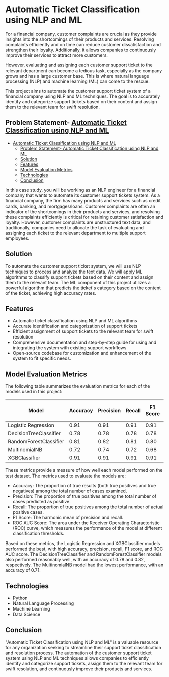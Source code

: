 # Automatic Ticket Classification using NLP and ML

For a financial company, customer complaints are crucial as they provide insights into the shortcomings of their products and services. Resolving complaints efficiently and on time can reduce customer dissatisfaction and strengthen their loyalty. Additionally, it allows companies to continuously improve their services to attract more customers.

However, evaluating and assigning each customer support ticket to the relevant department can become a tedious task, especially as the company grows and has a large customer base. This is where natural language processing (NLP) and machine learning (ML) can come to the rescue.

This project aims to automate the customer support ticket system of a financial company using NLP and ML techniques. The goal is to accurately identify and categorize support tickets based on their content and assign them to the relevant team for swift resolution.

## Problem Statement- [Automatic Ticket Classification using NLP and ML](#automatic-ticket-classification-using-nlp-and-ml)

- [Automatic Ticket Classification using NLP and ML](#automatic-ticket-classification-using-nlp-and-ml)
  - [Problem Statement- Automatic Ticket Classification using NLP and ML](#problem-statement--automatic-ticket-classification-using-nlp-and-ml)
  - [Solution](#solution)
  - [Features](#features)
  - [Model Evaluation Metrics](#model-evaluation-metrics)
  - [Technologies](#technologies)
  - [Conclusion](#conclusion)

In this case study, you will be working as an NLP engineer for a financial company that wants to automate its customer support tickets system. As a financial company, the firm has many products and services such as credit cards, banking, and mortgages/loans. Customer complaints are often an indicator of the shortcomings in their products and services, and resolving these complaints efficiently is critical for retaining customer satisfaction and loyalty. However, customer complaints are unstructured text data, and traditionally, companies need to allocate the task of evaluating and assigning each ticket to the relevant department to multiple support employees.

## Solution

To automate the customer support ticket system, we will use NLP techniques to process and analyze the text data. We will apply ML algorithms to classify support tickets based on their content and assign them to the relevant team. The ML component of this project utilizes a powerful algorithm that predicts the ticket's category based on the content of the ticket, achieving high accuracy rates.

## Features

- Automatic ticket classification using NLP and ML algorithms
- Accurate identification and categorization of support tickets
- Efficient assignment of support tickets to the relevant team for swift resolution
- Comprehensive documentation and step-by-step guide for using and integrating the system with existing support workflows
- Open-source codebase for customization and enhancement of the system to fit specific needs.

## Model Evaluation Metrics

The following table summarizes the evaluation metrics for each of the models used in this project:

| Model                   | Accuracy | Precision | Recall | F1 Score | ROC AUC Score |
|-------------------------|---------|-----------|--------|----------|--------------|
| Logistic Regression     | 0.91    | 0.91      | 0.91   | 0.91     | 0.99         |
| DecisionTreeClassifier  | 0.78    | 0.78      | 0.78   | 0.78     | 0.86         |
| RandomForestClassifier  | 0.81    | 0.82      | 0.81   | 0.80     | 0.97         |
| MultinomialNB           | 0.72    | 0.74      | 0.72   | 0.68     | 0.94         |
| XGBClassifier           | 0.91    | 0.91      | 0.91   | 0.91     | 0.99         |

These metrics provide a measure of how well each model performed on the test dataset. The metrics used to evaluate the models are:

- Accuracy: The proportion of true results (both true positives and true negatives) among the total number of cases examined.
- Precision: The proportion of true positives among the total number of cases predicted as positive.
- Recall: The proportion of true positives among the total number of actual positive cases.
- F1 Score: The harmonic mean of precision and recall.
- ROC AUC Score: The area under the Receiver Operating Characteristic (ROC) curve, which measures the performance of the model at different classification thresholds.

Based on these metrics, the Logistic Regression and XGBClassifier models performed the best, with high accuracy, precision, recall, F1 score, and ROC AUC score. The DecisionTreeClassifier and RandomForestClassifier models also performed reasonably well, with an accuracy of 0.78 and 0.82, respectively. The MultinomialNB model had the lowest performance, with an accuracy of 0.71.

## Technologies

- Python
- Natural Language Processing
- Machine Learning
- Data Science

## Conclusion

"Automatic Ticket Classification using NLP and ML" is a valuable resource for any organization seeking to streamline their support ticket classification and resolution process. The automation of the customer support ticket system using NLP and ML techniques allows companies to efficiently identify and categorize support tickets, assign them to the relevant team for swift resolution, and continuously improve their products and services.

